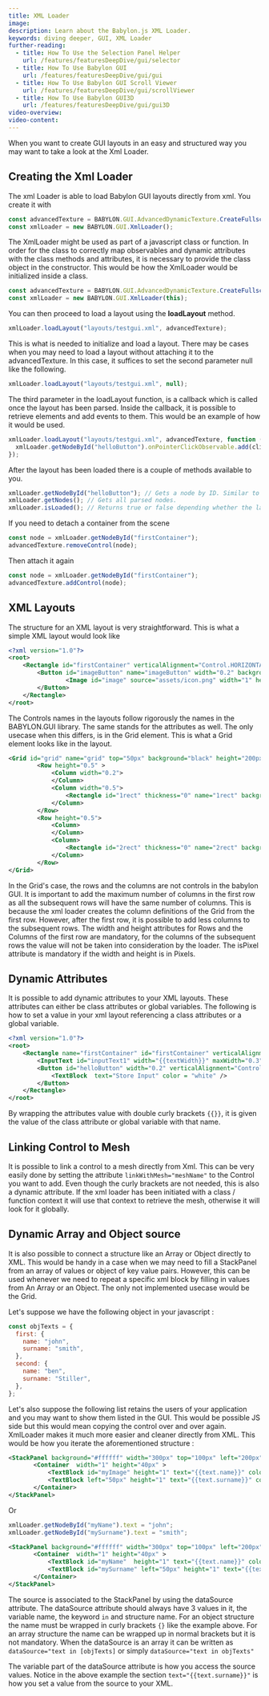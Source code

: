 ```yaml
---
title: XML Loader
image:
description: Learn about the Babylon.js XML Loader.
keywords: diving deeper, GUI, XML Loader
further-reading:
  - title: How To Use the Selection Panel Helper
    url: /features/featuresDeepDive/gui/selector
  - title: How To Use Babylon GUI
    url: /features/featuresDeepDive/gui/gui
  - title: How To Use Babylon GUI Scroll Viewer
    url: /features/featuresDeepDive/gui/scrollViewer
  - title: How To Use Babylon GUI3D
    url: /features/featuresDeepDive/gui/gui3D
video-overview:
video-content:
---
```


When you want to create GUI layouts in an easy and structured way you may want to take a look at the Xml Loader.

## Creating the Xml Loader

The xml Loader is able to load Babylon GUI layouts directly from xml. You create it with

```javascript
const advancedTexture = BABYLON.GUI.AdvancedDynamicTexture.CreateFullscreenUI("UI");
const xmlLoader = new BABYLON.GUI.XmlLoader();
```

The XmlLoader might be used as part of a javascript class or function. In order for the class to correctly map observables and dynamic attributes with the class methods and attributes, it is necessary to provide the class object in the constructor. This would be how the XmlLoader would be initialized inside a class.

```javascript
const advancedTexture = BABYLON.GUI.AdvancedDynamicTexture.CreateFullscreenUI("UI");
const xmlLoader = new BABYLON.GUI.XmlLoader(this);
```

You can then proceed to load a layout using the **loadLayout** method.

```javascript
xmlLoader.loadLayout("layouts/testgui.xml", advancedTexture);
```

This is what is needed to initialize and load a layout. There may be cases when you may need to load a layout without attaching it to the advancedTexture. In this case, it suffices to set the second parameter null like the following.

```javascript
xmlLoader.loadLayout("layouts/testgui.xml", null);
```

The third parameter in the loadLayout function, is a callback which is called once the layout has been parsed. Inside the callback, it is possible to retrieve elements and add events to them. This would be an example of how it would be used.

```javascript
xmlLoader.loadLayout("layouts/testgui.xml", advancedTexture, function () {
  xmlLoader.getNodeById("helloButton").onPointerClickObservable.add(clickEvent);
});
```

After the layout has been loaded there is a couple of methods available to you.

```javascript
xmlLoader.getNodeById("helloButton"); // Gets a node by ID. Similar to how DOM elements are retrieved.
xmlLoader.getNodes(); // Gets all parsed nodes.
xmlLoader.isLoaded(); // Returns true or false depending whether the layout has finished loading.
```

If you need to detach a container from the scene

```javascript
const node = xmlLoader.getNodeById("firstContainer");
advancedTexture.removeControl(node);
```

Then attach it again

```javascript
const node = xmlLoader.getNodeById("firstContainer");
advancedTexture.addControl(node);
```

## XML Layouts

The structure for an XML layout is very straightforward. This is what a simple XML layout would look like

```xml
<?xml version="1.0"?>
<root>
    <Rectangle id="firstContainer" verticalAlignment="Control.HORIZONTAL_ALIGNMENT_TOP" background="yellow" width=".8" height=".4" color="Orange">
        <Button id="imageButton" name="imageButton" width="0.2" background="red" height="0.3">
                <Image id="image" source="assets/icon.png" width="1" height="1" name="image" stretch="Image.STRETCH_FILL" horizontalAlignment="Control.HORIZONTAL_ALIGNMENT_LEFT" />
        </Button>
    </Rectangle>
</root>
```

The Controls names in the layouts follow rigorously the names in the BABYLON.GUI library. The same stands for the attributes as well. The only usecase when this differs, is in the Grid element. This is what a Grid element looks like in the layout.

```xml
<Grid id="grid" name="grid" top="50px" background="black" height="200px" width="200px">
        <Row height="0.5" >
            <Column width="0.2">
            </Column>
            <Column width="0.5">
                <Rectangle id="1rect" thickness="0" name="1rect" background="green"></Rectangle>
            </Column>
        </Row>
        <Row height="0.5">
            <Column>
            </Column>
            <Column>
                <Rectangle id="2rect" thickness="0" name="2rect" background="red" ></Rectangle>
            </Column>
        </Row>
</Grid>
```

In the Grid's case, the rows and the columns are not controls in the babylon GUI. It is important to add the maximum number of columns in the first row as all the subsequent rows will have the same number of columns. This is because the xml loader creates the column definitions of the Grid from the first row. However, after the first row, it is possible to add less columns to the subsequent rows. The width and height attributes for Rows and the Columns of the first row are mandatory, for the columns of the subsequent rows the value will not be taken into consideration by the loader. The isPixel attribute is mandatory if the width and height is in Pixels.

## Dynamic Attributes

It is possible to add dynamic attributes to your XML layouts. These attributes can either be class attributes or global variables. The following is how to set a value in your xml layout referencing a class attributes or a global variable.

```xml
<?xml version="1.0"?>
<root>
    <Rectangle name="firstContainer" id="firstContainer" verticalAlignment="Control.HORIZONTAL_ALIGNMENT_TOP" background="blue" id="popupContainer" width=".8" height=".4" color="Orange" >
        <InputText id="inputText1" width="{{textWidth}}" maxWidth="0.3"  height="40px" color="white"/>
        <Button id="helloButton" width="0.2" verticalAlignment="Control.VERTICAL_ALIGNMENT_BOTTOM" height="0.2" name="helloButton" background="green" onPointerUpObservable="storeUsernameEvent" >
            <TextBlock  text="Store Input" color = "white" />
        </Button>
    </Rectangle>
</root>
```

By wrapping the attributes value with double curly brackets `{{}}`, it is given the value of the class attribute or global variable with that name.

## Linking Control to Mesh

It is possible to link a control to a mesh directly from Xml. This can be very easily done by setting the attribute `linkWithMesh="meshName"` to the Control you want to add. Even though the curly brackets are not needed, this is also a dynamic attribute. If the xml loader has been initiated with a class / function context it will use that context to retrieve the mesh, otherwise it will look for it globally.

## Dynamic Array and Object source

It is also possible to connect a structure like an Array or Object directly to XML. This would be handy in a case when we may need to fill a StackPanel from an array of values or object of key value pairs. However, this can be used whenever we need to repeat a specific xml block by filling in values from An Array or an Object. The only not implemented usecase would be the Grid.

Let's suppose we have the following object in your javascript :

```javascript
const objTexts = {
  first: {
    name: "john",
    surname: "smith",
  },
  second: {
    name: "ben",
    surname: "Stiller",
  },
};
```

Let's also suppose the following list retains the users of your application and you may want to show them listed in the GUI. This would be possible JS side but this would mean copying the control over and over again. XmlLoader makes it much more easier and cleaner directly from XML. This would be how you iterate the aforementioned structure :

```xml
<StackPanel background="#ffffff" width="300px" top="100px" left="200px" id="panel" dataSource="text in {objTexts}">
       <Container  width="1" height="40px" >
           <TextBlock id="myImage" height="1" text="{{text.name}}" color="red" resizeToFit="true" fontSize="24"/>
           <TextBlock left="50px" height="1" text="{{text.surname}}" color="black" resizeToFit="true" fontSize="24"/>
       </Container>
</StackPanel>
```

Or

```javascript
xmlLoader.getNodeById("myName").text = "john";
xmlLoader.getNodeById("mySurname").text = "smith";
```

```xml
<StackPanel background="#ffffff" width="300px" top="100px" left="200px" id="panel" dataSource="text in {objTexts}">
       <Container  width="1" height="40px" >
           <TextBlock id="myName"  height="1" text="{{text.name}}" color="red" resizeToFit="true" fontSize="24"/>
           <TextBlock id="mySurname" left="50px" height="1" text="{{text.surname}}" color="black" resizeToFit="true" fontSize="24"/>
       </Container>
</StackPanel>
```

The source is associated to the StackPanel by using the dataSource attribute. The dataSource attribute should always have 3 values in it, the variable name, the keyword `in` and structure name. For an object structure the name must be wrapped in curly brackets `{}` like the example above. For an array structure the name can be wrapped up in normal brackets but it is not mandatory. When the dataSource is an array it can be written as `dataSource="text in [objTexts]` or simply `dataSource="text in objTexts"`

The variable part of the dataSource attribute is how you access the source values. Notice in the above example the section `text="{{text.surname}}"` is how you set a value from the source to your XML.
